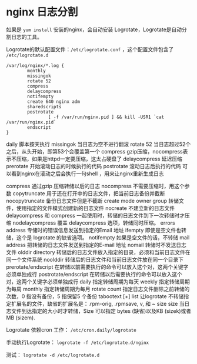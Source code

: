 # nginx 日志分割

如果是 `yum install` 安装的nginx，会自动安装 Logrotate，Logrotate是自动分割日志的工具。

Logrotate的默认配置文件：`/etc/logrotate.conf` ，这个配置文件包含了 `/etc/logrotate.d`
 
	/var/log/nginx/*.log {
	        monthly
	        missingok
	        rotate 52
	        compress
	        delaycompress
	        notifempty
	        create 640 nginx adm
	        sharedscripts
	        postrotate
	                [ -f /var/run/nginx.pid ] && kill -USR1 `cat /var/run/nginx.pid`
	        endscript
	}

daily 脚本按天执行
missingok 当日志为空不进行翻滚
rotate 52 当日志超过52个之后，从头开始，即第53个会覆盖第一个
compress gzip压缩，nocompress表示不压缩，如果是httpd一定要压缩，这太占硬盘了
delaycompress 延迟压缩
prerotate 开始滚动日志的时候执行的代码
postrotate 滚动日志后执行的代码 可以看到nginx在滚动之后会执行一句shell ，用来让nginx重新生成日志

compress 通过gzip 压缩转储以后的日志
nocompress 不需要压缩时，用这个参数
copytruncate 用于还在打开中的日志文件，把当前日志备份并截断
nocopytruncate 备份日志文件但是不截断
create mode owner group 转储文件，使用指定的文件模式创建新的日志文件
nocreate 不建立新的日志文件
delaycompress 和 compress 一起使用时，转储的日志文件到下一次转储时才压缩
nodelaycompress 覆盖 delaycompress 选项，转储同时压缩。
errors address 专储时的错误信息发送到指定的Email 地址
ifempty 即使是空文件也转储，这个是 logrotate 的缺省选项。
notifempty 如果是空文件的话，不转储
mail address 把转储的日志文件发送到指定的E-mail 地址
nomail 转储时不发送日志文件
olddir directory 转储后的日志文件放入指定的目录，必须和当前日志文件在同一个文件系统
noolddir 转储后的日志文件和当前日志文件放在同一个目录下
prerotate/endscript 在转储以前需要执行的命令可以放入这个对，这两个关键字必须单独成行
postrotate/endscript 在转储以后需要执行的命令可以放入这个对，这两个关键字必须单独成行
daily 指定转储周期为每天
weekly 指定转储周期为每周
monthly 指定转储周期为每月
rotate count 指定日志文件删除之前转储的次数，0 指没有备份，5 指保留5 个备份
tabootext [+] list 让logrotate 不转储指定扩展名的文件，缺省的扩展名是：.rpm-orig, .rpmsave, v, 和 ~
size size 当日志文件到达指定的大小时才转储，Size 可以指定 bytes (缺省)以及KB (sizek)或者MB (sizem).

Logrotate 依赖cron 工作： `/etc/cron.daily/logrotate`

手动执行Logrotate： `logrotate -f /etc/logrotate.d/nginx`

测试： `logrotate -d /etc/logrotate.d`
